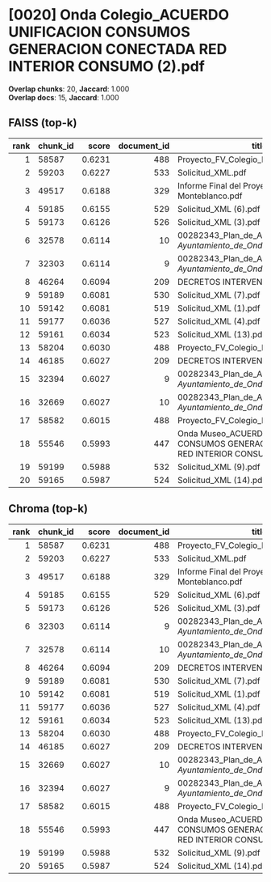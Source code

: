 # [0020] Onda Colegio_ACUERDO UNIFICACION CONSUMOS GENERACION CONECTADA RED INTERIOR CONSUMO (2).pdf

**Overlap chunks**: 20, **Jaccard**: 1.000  
**Overlap docs**: 15, **Jaccard**: 1.000

## FAISS (top-k)
rank | chunk_id | score | document_id | title
---:|---|---:|---:|---
1 | 58587 | 0.6231 | 488 | Proyecto_FV_Colegio_Monteblanco_F.pdf
2 | 59203 | 0.6227 | 533 | Solicitud_XML.pdf
3 | 49517 | 0.6188 | 329 | Informe Final del Proyecto Monteblanco.pdf
4 | 59185 | 0.6155 | 529 | Solicitud_XML (6).pdf
5 | 59173 | 0.6126 | 526 | Solicitud_XML (3).pdf
6 | 32578 | 0.6114 | 10 | 00282343_Plan_de_Adecuacion_al_ENS_-_Ayuntamiento_de_Onda_(1).pdf.pdf
7 | 32303 | 0.6114 | 9 | 00282343_Plan_de_Adecuacion_al_ENS_-_Ayuntamiento_de_Onda_(1).pdf (1).pdf
8 | 46264 | 0.6094 | 209 | DECRETOS INTERVENCIÓN 1S 2024.PDF
9 | 59189 | 0.6081 | 530 | Solicitud_XML (7).pdf
10 | 59142 | 0.6081 | 519 | Solicitud_XML (1).pdf
11 | 59177 | 0.6036 | 527 | Solicitud_XML (4).pdf
12 | 59161 | 0.6034 | 523 | Solicitud_XML (13).pdf
13 | 58204 | 0.6030 | 488 | Proyecto_FV_Colegio_Monteblanco_F.pdf
14 | 46185 | 0.6027 | 209 | DECRETOS INTERVENCIÓN 1S 2024.PDF
15 | 32394 | 0.6027 | 9 | 00282343_Plan_de_Adecuacion_al_ENS_-_Ayuntamiento_de_Onda_(1).pdf (1).pdf
16 | 32669 | 0.6027 | 10 | 00282343_Plan_de_Adecuacion_al_ENS_-_Ayuntamiento_de_Onda_(1).pdf.pdf
17 | 58582 | 0.6015 | 488 | Proyecto_FV_Colegio_Monteblanco_F.pdf
18 | 55546 | 0.5993 | 447 | Onda Museo_ACUERDO UNIFICACION CONSUMOS GENERACION CONECTADA RED INTERIOR CONSUMO (2).pdf
19 | 59199 | 0.5988 | 532 | Solicitud_XML (9).pdf
20 | 59165 | 0.5987 | 524 | Solicitud_XML (14).pdf

## Chroma (top-k)
rank | chunk_id | score | document_id | title
---:|---|---:|---:|---
1 | 58587 | 0.6231 | 488 | Proyecto_FV_Colegio_Monteblanco_F.pdf
2 | 59203 | 0.6227 | 533 | Solicitud_XML.pdf
3 | 49517 | 0.6188 | 329 | Informe Final del Proyecto Monteblanco.pdf
4 | 59185 | 0.6155 | 529 | Solicitud_XML (6).pdf
5 | 59173 | 0.6126 | 526 | Solicitud_XML (3).pdf
6 | 32303 | 0.6114 | 9 | 00282343_Plan_de_Adecuacion_al_ENS_-_Ayuntamiento_de_Onda_(1).pdf (1).pdf
7 | 32578 | 0.6114 | 10 | 00282343_Plan_de_Adecuacion_al_ENS_-_Ayuntamiento_de_Onda_(1).pdf.pdf
8 | 46264 | 0.6094 | 209 | DECRETOS INTERVENCIÓN 1S 2024.PDF
9 | 59189 | 0.6081 | 530 | Solicitud_XML (7).pdf
10 | 59142 | 0.6081 | 519 | Solicitud_XML (1).pdf
11 | 59177 | 0.6036 | 527 | Solicitud_XML (4).pdf
12 | 59161 | 0.6034 | 523 | Solicitud_XML (13).pdf
13 | 58204 | 0.6030 | 488 | Proyecto_FV_Colegio_Monteblanco_F.pdf
14 | 46185 | 0.6027 | 209 | DECRETOS INTERVENCIÓN 1S 2024.PDF
15 | 32669 | 0.6027 | 10 | 00282343_Plan_de_Adecuacion_al_ENS_-_Ayuntamiento_de_Onda_(1).pdf.pdf
16 | 32394 | 0.6027 | 9 | 00282343_Plan_de_Adecuacion_al_ENS_-_Ayuntamiento_de_Onda_(1).pdf (1).pdf
17 | 58582 | 0.6015 | 488 | Proyecto_FV_Colegio_Monteblanco_F.pdf
18 | 55546 | 0.5993 | 447 | Onda Museo_ACUERDO UNIFICACION CONSUMOS GENERACION CONECTADA RED INTERIOR CONSUMO (2).pdf
19 | 59199 | 0.5988 | 532 | Solicitud_XML (9).pdf
20 | 59165 | 0.5987 | 524 | Solicitud_XML (14).pdf
